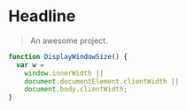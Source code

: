 # Headline

> An awesome project.

```javascript
function DisplayWindowSize() {
  var w =
    window.innerWidth ||
    document.documentElement.clientWidth ||
    document.body.clientWidth;
}
```
